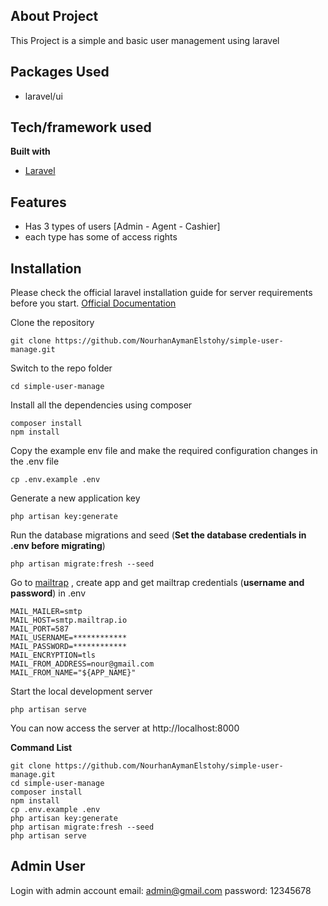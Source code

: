 ## About Project

This Project is a simple and basic user management using laravel

## Packages Used

-   laravel/ui

## Tech/framework used

<b>Built with</b>

-   [Laravel](https://laravel.com)

## Features

-   Has 3 types of users [Admin - Agent - Cashier]
-   each type has some of access rights

## Installation

Please check the official laravel installation guide for server requirements before you start. [Official Documentation](https://laravel.com/docs/7.x/installation#installation)

Clone the repository

```
git clone https://github.com/NourhanAymanElstohy/simple-user-manage.git
```

Switch to the repo folder

```
cd simple-user-manage
```

Install all the dependencies using composer

```
composer install
npm install
```

Copy the example env file and make the required configuration changes in the .env file

```
cp .env.example .env
```

Generate a new application key

```
php artisan key:generate
```

Run the database migrations and seed (**Set the database credentials in .env before migrating**)

```
php artisan migrate:fresh --seed
```

Go to [mailtrap](https://mailtrap.io/) , create app and get mailtrap credentials (**username and password**) in .env

```
MAIL_MAILER=smtp
MAIL_HOST=smtp.mailtrap.io
MAIL_PORT=587
MAIL_USERNAME=************
MAIL_PASSWORD=************
MAIL_ENCRYPTION=tls
MAIL_FROM_ADDRESS=nour@gmail.com
MAIL_FROM_NAME="${APP_NAME}"
```

Start the local development server

```
php artisan serve
```

You can now access the server at http://localhost:8000

**Command List**

```
git clone https://github.com/NourhanAymanElstohy/simple-user-manage.git
cd simple-user-manage
composer install
npm install
cp .env.example .env
php artisan key:generate
php artisan migrate:fresh --seed
php artisan serve
```

## Admin User

Login with admin account
email: admin@gmail.com
password: 12345678